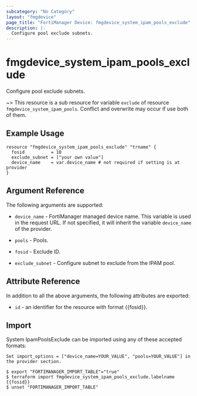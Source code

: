 ```yaml
---
subcategory: "No Category"
layout: "fmgdevice"
page_title: "FortiManager Device: fmgdevice_system_ipam_pools_exclude"
description: |-
  Configure pool exclude subnets.
---
```


# fmgdevice_system_ipam_pools_exclude
Configure pool exclude subnets.

~> This resource is a sub resource for variable `exclude` of resource `fmgdevice_system_ipam_pools`. Conflict and overwrite may occur if use both of them.



## Example Usage

```hcl
resource "fmgdevice_system_ipam_pools_exclude" "trname" {
  fosid          = 10
  exclude_subnet = ["your own value"]
  device_name    = var.device_name # not required if setting is at provider
}
```

## Argument Reference


The following arguments are supported:

* `device_name` - FortiManager managed device name. This variable is used in the request URL. If not specified, it will inherit the variable `device_name` of the provider.
* `pools` - Pools.

* `fosid` - Exclude ID.
* `exclude_subnet` - Configure subnet to exclude from the IPAM pool.


## Attribute Reference

In addition to all the above arguments, the following attributes are exported:
* `id` - an identifier for the resource with format {{fosid}}.

## Import

System IpamPoolsExclude can be imported using any of these accepted formats:
```
Set import_options = ["device_name=YOUR_VALUE", "pools=YOUR_VALUE"] in the provider section.

$ export "FORTIMANAGER_IMPORT_TABLE"="true"
$ terraform import fmgdevice_system_ipam_pools_exclude.labelname {{fosid}}
$ unset "FORTIMANAGER_IMPORT_TABLE"
```

